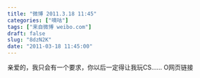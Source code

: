 ```yaml
---
title: "微博 2011.3.18 11:45"
categories: ["嘀咕"]
tags: ["来自微博 weibo.com"]
draft: false
slug: "8dzN2K"
date: "2011-03-18 11:45:00"
---
```


<p>亲爱的，我只会有一个要求，你以后一定得让我玩CS…… O网页链接 ​​​​</p>

